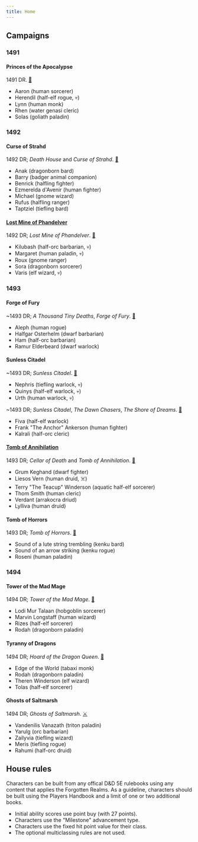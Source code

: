```yaml
---
title: Home
---
```


## Campaigns

### 1491

#### Princes of the Apocalypse

1491 DR. [🎲](/ "Sam, 2016-2017")

* Aaron (human sorcerer)
* Herendil (half-elf rogue, 💀)
* Lynn (human monk)
* Rhen (water genasi cleric)
* Solas (goliath paladin)

### 1492

#### Curse of Strahd

1492 DR; _Death House_ and _Curse of Strahd_. [🎲](/ "Sam, April 2017 to May 2018")

* Anak (dragonborn bard)
* Barry (badger animal companion)
* Benrick (halfling fighter)
* Ezmerelda d'Avenir (human fighter)
* Michael (gnome wizard)
* Rufus (halfling ranger)
* Taptziel (tiefling bard)

#### [Lost Mine of Phandelver][lmop]

1492 DR; _Lost Mine of Phandelver_. [🎲](/ "Sam, March 2018 to May 2018")

* Kilubash (half-orc barbarian, 💀)
* Margaret (human paladin, 💀)
* Roux (gnome ranger)
* Sora (dragonborn sorcerer)
* Varis (elf wizard, 💀)

### 1493

#### Forge of Fury

~1493 DR; _A Thousand Tiny Deaths_, _Forge of Fury_. [🐉](/ "Vic, July 2018")

* Aleph (human rogue)
* Halfgar Osterhelm (dwarf barbarian)
* Ham (half-orc barbarian)
* Ramur Elderbeard (dwarf warlock)

#### Sunless Citadel

~1493 DR; _Sunless Citadel_. [🎲](/ "Sam, July 2018")

* Nephris (tiefling warlock, 💀)
* Quinys (half-elf warlock, 💀)
* Urth (human warlock, 💀)

~1493 DR; _Sunless Citadel_, _The Dawn Chasers_, _The Shore of Dreams_. [🎲](/ "Sam, July 2018 to September 2018")

* Fiva (half-elf warlock)
* Frank "The Anchor" Ankerson (human fighter)
* Kalrali (half-orc cleric)

#### [Tomb of Annihilation][toa]

1493 DR; _Cellar of Death_ and _Tomb of Annihilation_. [🎲](/ "Sam Clements, October 2018 onwards")

* Grum Keghand (dwarf fighter)
* Liesos Vern (human druid, ☠️)
* Terry "The Teacup" Winderson (aquatic half-elf sorcerer)
* Thom Smith (human cleric)
* Verdant (arrakocra driud)
* Lylliva (human druid)

#### Tomb of Horrors

1493 DR; _Tomb of Horrors_. [🎲](/ "Sam Clements, November 2018")

* Sound of a lute string trembling (kenku bard)
* Sound of an arrow striking (kenku rogue)
* Roseni (human paladin)

### 1494

#### Tower of the Mad Mage

1494 DR; _Tower of the Mad Mage_. [🎲](/ "Sam Clements, March 2019")

* Lodi Mur Talaan (hobgoblin sorcerer)
* Marvin Longstaff (human wizard)
* Rizes (half-elf sorcerer)
* Rodah (dragonborn paladin)

#### Tyranny of Dragons

1494 DR; _Hoard of the Dragon Queen_. [🎲](/ "Sam Clements, March 2019")

* Edge of the World (tabaxi monk)
* Rodah (dragonborn paladin)
* Theren Winderson (elf wizard)
* Tolas (half-elf sorcerer)

#### Ghosts of Saltmarsh

1494 DR; _Ghosts of Saltmarsh_. [⚔️](/ "Ridley, May 2019")

* Vandenilis Vanazath (triton paladin)
* Yarulg (orc barbarian)
* Zailyvia (tiefling wizard)
* Meris (tiefling rogue)
* Rahumi (half-orc druid)

## House rules

Characters can be built from any offical D&D 5E rulebooks using any content that applies the Forgotten Realms. As a guideline, characters should be built using the Players Handbook and a limit of one or two additional books.

* Initial ability scores use point buy (with 27 points).
* Characters use the "Milestone" advancement type.
* Characters use the fixed hit point value for their class.
* The optional multiclassing rules are not used.

[lmop]: lost-mine-of-phandelver.md
[toa]: tomb-of-annihilation.md
[tftyp]: tales-from-the-yawning-portal.md
